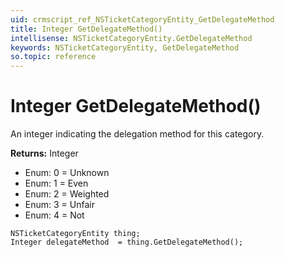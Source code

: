 ```yaml
---
uid: crmscript_ref_NSTicketCategoryEntity_GetDelegateMethod
title: Integer GetDelegateMethod()
intellisense: NSTicketCategoryEntity.GetDelegateMethod
keywords: NSTicketCategoryEntity, GetDelegateMethod
so.topic: reference
---
```


# Integer GetDelegateMethod()

An integer indicating the delegation method for this category.

**Returns:** Integer

* Enum: 0 = Unknown 
* Enum: 1 = Even 
* Enum: 2 = Weighted 
* Enum: 3 = Unfair 
* Enum: 4 = Not 

```crmscript
NSTicketCategoryEntity thing;
Integer delegateMethod  = thing.GetDelegateMethod();
```

